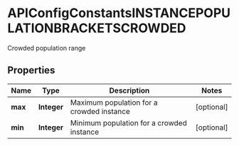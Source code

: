 

# APIConfigConstantsINSTANCEPOPULATIONBRACKETSCROWDED

Crowded population range

## Properties

| Name | Type | Description | Notes |
|------------ | ------------- | ------------- | -------------|
|**max** | **Integer** | Maximum population for a crowded instance |  [optional] |
|**min** | **Integer** | Minimum population for a crowded instance |  [optional] |



